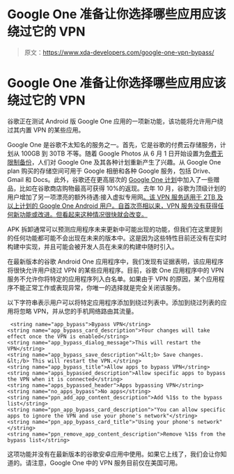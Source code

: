 # Google One 准备让你选择哪些应用应该绕过它的 VPN

> 原文：<https://www.xda-developers.com/google-one-vpn-bypass/>

# Google One 准备让你选择哪些应用应该绕过它的 VPN

谷歌正在测试 Android 版 Google One 应用的一项新功能，该功能将允许用户绕过其内置 VPN 的某些应用。

Google One 是谷歌不太知名的服务之一。首先，它是谷歌的付费云存储服务，计划从 100GB 到 30TB 不等。随着 Google Photos 从 6 月 1 日开始设置为[免费无限制备份](https://www.xda-developers.com/psa-google-photos-will-no-longer-offer-free-unlimited-storage-next-year/)，人们对 Google One 及其各种计划重新产生了兴趣。从 Google One plan 购买的存储空间可用于 Google 相册和各种 Google 服务，包括 Drive、Gmail 和 Docs。此外，谷歌还在更高层次的 [Google One 计划](https://one.google.com/about/plans)中加入了一些赠品，比如在谷歌商店购物最高可获得 10%的返现。去年 10 月，谷歌为顶级计划的用户增加了另一项漂亮的额外待遇:接入虚拟专用网[。该 VPN 服务适用于 2TB 及以上计划的 Google One Android 用户。自首次亮相以来，VPN 服务没有获得任何新功能或改进。但看起来这种情况很快就会改变。](https://www.xda-developers.com/google-one-2tb-plan-vpn-perk-online-privacy/)

APK 拆卸通常可以预测应用程序未来更新中可能出现的功能，但我们在这里提到的任何功能都可能不会出现在未来的版本中。这是因为这些特性目前还没有在实时构建中实现，并且可能会被开发人员在未来的构建中随时引入。

在最新版本的谷歌 Android One 应用程序中，我们发现有证据表明，该应用程序将很快允许用户绕过 VPN 的某些应用程序。目前，谷歌 One 应用程序中的 VPN 服务不允许你将特定的应用程序列入白名单。如果由于 VPN 的原因，某个应用程序不能正常工作或表现异常，你唯一的选择就是完全关闭该服务。

以下字符串表示用户可以将特定应用程序添加到绕过列表中。添加到绕过列表的应用将忽略 VPN，并从您的手机网络路由其流量。

```
 <string name="app_bypass">Bypass VPN</string>
<string name="app_bypass_card_description">Your changes will take effect once the VPN is enabled</string>
<string name="app_bypass_dialog_message">This will restart the VPN</string>
<string name="app_bypass_save_description">&lt;b> Save changes. &lt;/b> This will restart the VPN.</string>
<string name="app_bypass_title">Allow apps to bypass VPN</string>
<string name="apps_bypassed_description">Allow specific apps to bypass the VPN when it is connected</string>
<string name="apps_bypassed_header">Apps bypassing VPN</string>
<string name="no_apps_bypass">No apps</string>
<string name="ppn_add_app_content_description">Add %1$s to the bypass list</string>
<string name="ppn_app_bypass_card_description">"You can allow specific apps to ignore the VPN and use your phone's network"</string>
<string name="ppn_app_bypass_card_title">"Using your phone's network"</string>
<string name="ppn_remove_app_content_description">Remove %1$s from the bypass list</string> 
```

这项功能并没有在最新版本的谷歌安卓应用中使用。如果它上线了，我们会让你知道的。请注意，Google One 中的 VPN 服务目前仅在美国可用。